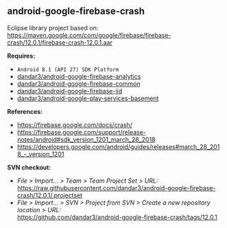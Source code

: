 ## android-google-firebase-crash

Eclipse library project based on:<br/>
https://maven.google.com/com/google/firebase/firebase-crash/12.0.1/firebase-crash-12.0.1.aar

**Requires:**
- `Android 8.1 (API 27) SDK Platform`
- [dandar3/android-google-firebase-analytics](https://github.com/dandar3/android-google-firebase-analytics/tree/12.0.1)
- [dandar3/android-google-firebase-common](https://github.com/dandar3/android-google-firebase-common/tree/12.0.1)
- [dandar3/android-google-firebase-iid](https://github.com/dandar3/android-google-firebase-iid/tree/12.0.1)
- [dandar3/android-google-play-services-basement](https://github.com/dandar3/android-google-play-services-basement/tree/12.0.1)

**References:**
- https://firebase.google.com/docs/crash/
- https://firebase.google.com/support/release-notes/android#sdk_version_1201_march_28_2018
- https://developers.google.com/android/guides/releases#march_28_2018_-_version_1201

**SVN checkout:**
- _File > Import... > Team > Team Project Set > URL:_<br/>
  https://raw.githubusercontent.com/dandar3/android-google-firebase-crash/12.0.1/.projectset
- _File > Import... > SVN > Project from SVN > Create a new repository location > URL:_<br/> 
  https://github.com/dandar3/android-google-firebase-crash/tags/12.0.1
